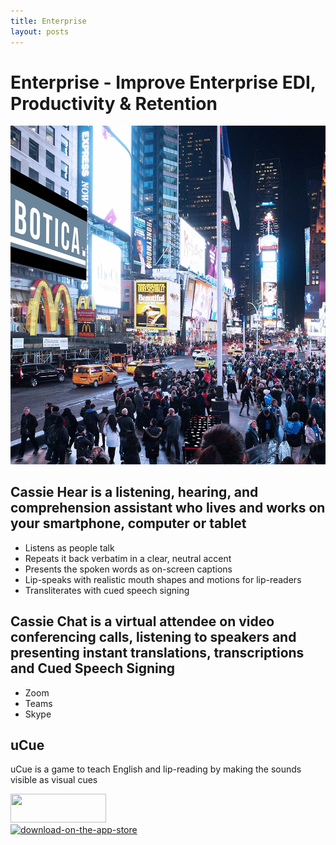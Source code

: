 ```yaml
---
title: Enterprise
layout: posts
---
```


# Enterprise - Improve Enterprise EDI, Productivity & Retention

![Busy city at night](/images/home-hero.jpg)

## Cassie Hear is a listening, hearing, and comprehension assistant who lives and works on your smartphone, computer or tablet

- Listens as people talk
- Repeats it back verbatim in a clear, neutral accent
- Presents the spoken words as on-screen captions
- Lip-speaks with realistic mouth shapes and motions for lip-readers
- Transliterates with cued speech signing

## Cassie Chat is a virtual attendee on video conferencing calls, listening to speakers and presenting instant translations, transcriptions and Cued Speech Signing

- Zoom
- Teams
- Skype

## uCue

uCue is a game to teach English and lip-reading by making the sounds visible as visual cues

<div class="elementor-widget-container">
																<a href="https://play.google.com/store/apps/details?id=uk.co.cuedspeech.ucue">
							<img decoding="async" width="153" height="46" src="https://robotica.ml/wp-content/uploads/2021/08/GooglePlay.png" class="attachment-large size-large wp-image-975" alt="" srcset="https://robotica.ml/wp-content/uploads/2021/08/GooglePlay.png 153w, https://robotica.ml/wp-content/uploads/2021/08/GooglePlay-150x46.png 150w" sizes="(max-width: 153px) 100vw, 153px">								</a>
															</div>

<div class="elementor-element elementor-element-061bc79 elementor-widget elementor-widget-image" data-id="061bc79" data-element_type="widget" data-widget_type="image.default">
				<div class="elementor-widget-container">
																<a href="https://apps.apple.com/app/ucue-game/id1549666460">
							<img decoding="async" src="https://robotica.ml/wp-content/uploads/elementor/thumbs/download-on-the-app-store-pef2rffgb185zzinvxkmp7kb9jns7dyjujysvcgs24.png" title="download-on-the-app-store" alt="download-on-the-app-store" loading="lazy">								</a>
															</div>
				</div>